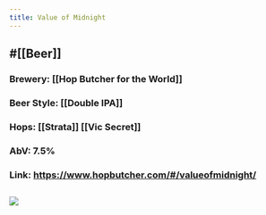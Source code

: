 ```yaml
---
title: Value of Midnight
---
```


## #[[Beer]]
### Brewery: [[Hop Butcher for the World]]

### Beer Style: [[Double IPA]]

### Hops: [[Strata]] [[Vic Secret]]

### AbV: 7.5%

### Link: https://www.hopbutcher.com/#/valueofmidnight/

## ![](https://images.squarespace-cdn.com/content/v1/56898fcb05f8e23aa28e30e5/1593051060663-TD6D4O1V2SAFN5V1BWRF/ke17ZwdGBToddI8pDm48kJCx6_esuyDTRQZWqMulV7lZw-zPPgdn4jUwVcJE1ZvWQUxwkmyExglNqGp0IvTJZamWLI2zvYWH8K3-s_4yszcp2ryTI0HqTOaaUohrI8PI9aJcEy8mXiobrbaMTvn5u7Nw8mMeWiAuY7wJiuhgMccKMshLAGzx4R3EDFOm1kBS/Value-of-Midnight-Square-Can-Artwork.jpg?format=1500w)
